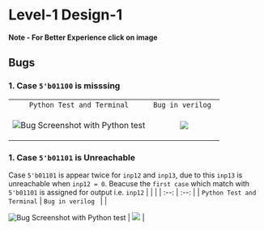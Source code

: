 # Level-1 Design-1

**Note - For Better Experience click on image**

## Bugs

### 1. Case ```5'b01100``` is misssing

| | |
| :--: | :--: |
| `Python Test and Terminal` | `Bug in verilog ` |
| <p align="left"> <img src="https://user-images.githubusercontent.com/66154908/180635808-bcd67bbc-8ca0-4b33-a601-3cb169258879.png" alt="Bug Screenshot with Python test" /> | <img src="https://user-images.githubusercontent.com/66154908/180635840-a2cfc6d3-3609-4391-9f65-1d04f046bce0.png"/> | 
 
### 1. Case ```5'b01101``` is Unreachable
Case ```5'b01101``` is appear twice for ```inp12``` and ```inp13```, due to this ```inp13``` is unreachable when ```inp12 = 0```. Beacuse the ```first case``` which match with ```5'b01101``` is assigned for output i.e. ```inp12```
| | |
| :--: | :--: |
| `Python Test and Terminal` | `Bug in verilog ` |
| <p align="left"> <img src="https://user-images.githubusercontent.com/66154908/180636312-90b0747b-d4ed-4088-8e2e-4971e965a454.png" alt="Bug Screenshot with Python test" /> | <img src="https://user-images.githubusercontent.com/66154908/180636340-05ca9fe0-1ef2-4be4-b507-f16ce625f253.png"/> | 
